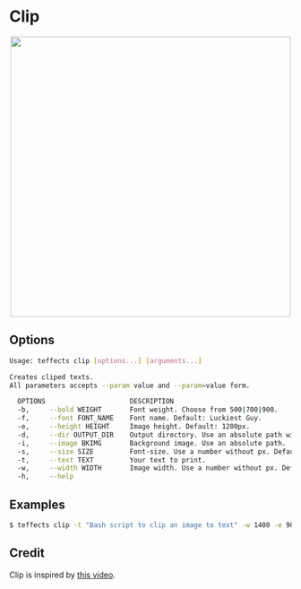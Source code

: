 # Clip

<p align="center">
<img width="500" src="https://raw.githubusercontent.com/shinokada/teffects/main/images/clip.png" /> 
</p>

## Options

```sh
Usage: teffects clip [options...] [arguments...]

Creates cliped texts.
All parameters accepts --param value and --param=value form.

  OPTIONS                     DESCRIPTION
  -b,     --bold WEIGHT       Font weight. Choose from 500|700|900.
  -f,     --font FONT_NAME    Font name. Default: Luckiest Guy.
  -e,     --height HEIGHT     Image height. Default: 1200px.
  -d,     --dir OUTPUT_DIR    Output directory. Use an absolute path without a trailing slash. Default: teffects/outputs directory.
  -i,     --image BKIMG       Background image. Use an absolute path.  Default flower.jpg
  -s,     --size SIZE         Font-size. Use a number without px. Default: 120px
  -t,     --text TEXT         Your text to print.
  -w,     --width WIDTH       Image width. Use a number without px. Default: 1600px.
  -h,     --help  
```

## Examples

```sh
$ teffects clip -t "Bash script to clip an image to text" -w 1400 -e 900 -d ~/Downloads
```

## Credit

Clip is inspired by [this video](https://www.youtube.com/watch?v=9Kr3T4Ndl-o).